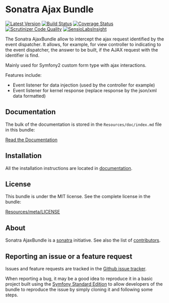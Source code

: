 Sonatra Ajax Bundle
===================

[![Latest Version](https://img.shields.io/packagist/v/sonatra/ajax-bundle.svg)](https://packagist.org/packages/sonatra/ajax-bundle)
[![Build Status](https://img.shields.io/travis/sonatra/SonatraAjaxBundle/master.svg)](https://travis-ci.org/sonatra/SonatraAjaxBundle)
[![Coverage Status](https://img.shields.io/coveralls/sonatra/SonatraAjaxBundle/master.svg)](https://coveralls.io/r/sonatra/SonatraAjaxBundle?branch=master)
[![Scrutinizer Code Quality](https://img.shields.io/scrutinizer/g/sonatra/SonatraAjaxBundle/master.svg)](https://scrutinizer-ci.com/g/sonatra/SonatraAjaxBundle?branch=master)
[![SensioLabsInsight](https://img.shields.io/sensiolabs/i/199a01f9-dd83-4f81-b1d2-c1d4fb00868a.svg)](https://insight.sensiolabs.com/projects/199a01f9-dd83-4f81-b1d2-c1d4fb00868a)

The Sonatra AjaxBundle allow to intercept the ajax request identified by the event dispatcher.
It allows, for example, for view controller to indicating to the event dispatcher, the answer 
to be built, if the AJAX request with the identifier is find.

Mainly used for Symfony2 custom form type with ajax interactions.

Features include:

- Event listener for data injection (used by the controller for example)
- Event listener for kernel response (replace response by the json/xml data formatted)

Documentation
-------------

The bulk of the documentation is stored in the `Resources/doc/index.md`
file in this bundle:

[Read the Documentation](Resources/doc/index.md)

Installation
------------

All the installation instructions are located in [documentation](Resources/doc/index.md).

License
-------

This bundle is under the MIT license. See the complete license in the bundle:

[Resources/meta/LICENSE](Resources/meta/LICENSE)

About
-----

Sonatra AjaxBundle is a [sonatra](https://github.com/sonatra) initiative.
See also the list of [contributors](https://github.com/sonatra/SonatraAjaxBundle/contributors).

Reporting an issue or a feature request
---------------------------------------

Issues and feature requests are tracked in the [Github issue tracker](https://github.com/sonatra/SonatraAjaxBundle/issues).

When reporting a bug, it may be a good idea to reproduce it in a basic project
built using the [Symfony Standard Edition](https://github.com/symfony/symfony-standard)
to allow developers of the bundle to reproduce the issue by simply cloning it
and following some steps.
